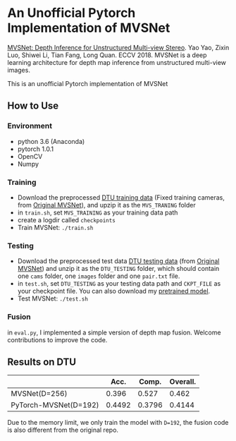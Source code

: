 # An Unofficial Pytorch Implementation of MVSNet

[MVSNet: Depth Inference for Unstructured Multi-view Stereo](https://arxiv.org/abs/1804.02505). Yao Yao, Zixin Luo, Shiwei Li, Tian Fang, Long Quan. ECCV 2018. MVSNet is a deep learning architecture for depth map inference from unstructured multi-view images.

This is an unofficial Pytorch implementation of MVSNet

## How to Use

### Environment
* python 3.6 (Anaconda)
* pytorch 1.0.1
* OpenCV
* Numpy

### Training

* Download the preprocessed [DTU training data](https://drive.google.com/file/d/1eDjh-_bxKKnEuz5h-HXS7EDJn59clx6V/view) (Fixed training cameras, from [Original MVSNet](https://github.com/YoYo000/MVSNet)), and upzip it as the ``MVS_TRANING`` folder
* in ``train.sh``, set ``MVS_TRAINING`` as your training data path
* create a logdir called ``checkpoints``
* Train MVSNet: ``./train.sh``

### Testing

* Download the preprocessed test data [DTU testing data](https://drive.google.com/open?id=135oKPefcPTsdtLRzoDAQtPpHuoIrpRI_) (from [Original MVSNet](https://github.com/YoYo000/MVSNet)) and unzip it as the ``DTU_TESTING`` folder, which should contain one ``cams`` folder, one ``images`` folder and one ``pair.txt`` file.
* in ``test.sh``, set ``DTU_TESTING`` as your testing data path and ``CKPT_FILE`` as your checkpoint file. You can also download my [pretrained model](https://drive.google.com/file/d/1j2I_LNKb9JeCl6wdA7hh8z1WgVQZfLU9/view?usp=sharing).
* Test MVSNet: ``./test.sh``

### Fusion

in ``eval.py``, I implemented a simple version of depth map fusion. Welcome contributions to improve the code.


## Results on DTU

|                       | Acc.   | Comp.  | Overall. |
|-----------------------|--------|--------|----------|
| MVSNet(D=256)         | 0.396  | 0.527  | 0.462    |
| PyTorch-MVSNet(D=192) | 0.4492 | 0.3796 | 0.4144   |

Due to the memory limit, we only train the model with ``D=192``, the fusion code is also different from the original repo.
